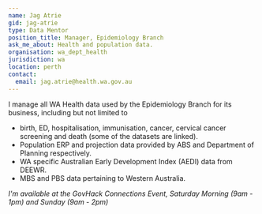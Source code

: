 ```yaml
---
name: Jag Atrie
gid: jag-atrie
type: Data Mentor
position_title: Manager, Epidemiology Branch
ask_me_about: Health and population data.
organisation: wa_dept_health
jurisdiction: wa
location: perth
contact:
  email: jag.atrie@health.wa.gov.au
---
```


I manage all WA Health data used by the Epidemiology Branch for its business, including but not limited to 

+ birth, ED, hospitalisation, immunisation, cancer, cervical cancer screening and death (some of the datasets are linked).
+ Population ERP and projection data provided by ABS and Department of Planning respectively.
+ WA specific Australian Early Development Index (AEDI) data from DEEWR.
+ MBS and PBS data pertaining to Western Australia.

_I'm available at the GovHack Connections Event, Saturday Morning (9am - 1pm) and Sunday (9am - 2pm)_
